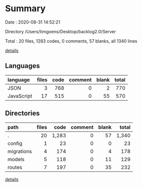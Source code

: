 # Summary

Date : 2020-08-31 14:52:21

Directory /Users/timgoens/Desktop/backlog2.0/Server

Total : 20 files,  1283 codes, 0 comments, 57 blanks, all 1340 lines

[details](details.md)

## Languages
| language | files | code | comment | blank | total |
| :--- | ---: | ---: | ---: | ---: | ---: |
| JSON | 3 | 768 | 0 | 2 | 770 |
| JavaScript | 17 | 515 | 0 | 55 | 570 |

## Directories
| path | files | code | comment | blank | total |
| :--- | ---: | ---: | ---: | ---: | ---: |
| . | 20 | 1,283 | 0 | 57 | 1,340 |
| config | 1 | 23 | 0 | 0 | 23 |
| migrations | 4 | 174 | 0 | 4 | 178 |
| models | 5 | 118 | 0 | 11 | 129 |
| routes | 7 | 197 | 0 | 35 | 232 |

[details](details.md)